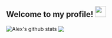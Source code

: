 
## Welcome to my profile! <img src="https://raw.githubusercontent.com/MartinHeinz/MartinHeinz/master/wave.gif" width="30px">


<p allight="center">
   <img align="center" src="https://github-readme-stats.vercel.app/api?username=alexwholland&show_icons=true&theme=radical&hide=prs&layout=compact,contribs&hide_border=true" alt="Alex's github stats"/>
 <img align="center" src="https://github-readme-stats.vercel.app/api/top-langs/?username=alexwholland&theme=radical&hide_langs_below=1&layout=compact&hide_border=true" />
  </p>
